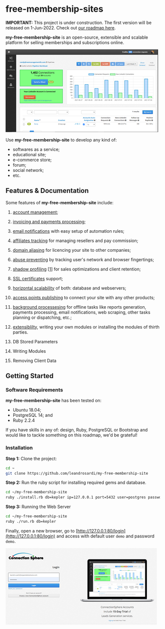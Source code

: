 # free-membership-sites

**IMPORTANT:**
This project is under construction.
The first version will be released on 1-Jun-2022.
Check out [our roadmap here](https://github.com/users/leandrosardi/projects/5).

**my-free-membership-site** is an open-source, extensible and scalable platform for selling memberships and subscriptions online.

![dashboard example](./thumbnails/dashboard.png)

Use **my-free-membership-site** to develop any kind of:
- softwares as a service;
- educational site;
- e-commerce store;
- forum;
- social network;
- etc.

## Features & Documentation

Some features of **my-free-membership-site** include:

1. [account management](./docu/1.accounts-management.md);

2. [invoicing and payments processing](./docu/2.invoicing-and-payments-processing);

3. [email notifications](./docu/3.email-notifications) with easy setup of automation rules;

4. [affiliates tracking](./docu/4.affiliates-tracking) for managing resellers and pay commission;

5. [domain aliasing](./docu/5.domain-aliasing) for licencing your site to other companies;

6. [abuse preventing](./docu/6.abuse-preventing) by tracking user's network and browser fingertings;

7. [shadow profiling](./docu/7.shadow-profiling) [[1](https://en.wikipedia.org/wiki/Shadow_profile)] for sales optimizations and client retention;

8. [SSL certificates](./docu/8.ssl-certificates) support;

9. [horizontal scalability](./docu/9.horizontal-scalability) of both: database and webservers;

10. [access points publishing](./docu/10.access-points-publishing) to connect your site with any other products;

11. [background processesing](./docu/11.background-processesing) for offline tasks like reports generation, payments processing, email notifications, web scraping, other tasks planning or dispatching, etc.;

12. [extensiblilty](./docu/12.extensiblilty), writing your own modules or installing the modules of thirth parties.

13. DB Stored Parameters

14. Writing Modules

15. Removing Client Data

## Getting Started

### Software Requirements

**my-free-membership-site** has been tested on:

- Ubuntu 18.04;
- PostgreSQL 14; and
- Ruby 2.2.4

If you have skills in any of: design, Ruby, PostgreSQL or Bootstrap and would like to tackle something on this roadmap, we'd be grateful!

### Installation

**Step 1:** Clone the project:

```bash
cd ~
git clone https://github.com/leandrosardi/my-free-membership-site
```

**Step 2:** Run the ruby script for installing required gems and database.

```bash
cd ~/my-free-membership-site
ruby ./install.rb db=kepler ip=127.0.0.1 port=5432 user=postgres password=<write your password here>
```

**Step 3:** Running the Web Server

```bash
cd ~/my-free-membership-site
ruby ./run.rb db=kepler 
```

Finally, open a new browser, go to [http://127.0.0.1:80/login](http://127.0.0.1:80/login) and access with default user `demo` and password `demo`.

![login screen](./thumbnails/login.png)






